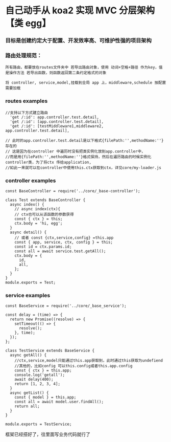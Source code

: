 <!--
 * @Author: zyi
 * @Date: 2020-05-07 15:30:19
 * @LastEditTime: 2020-05-07 15:31:07
 * @LastEditors: Please set LastEditors
 * @Description: In User Settings Edit
 * @FilePath: /my-mock-egg/readme.md
 -->

# 自己动手从 koa2 实现 MVC 分层架构 【类 egg】

### ⽬标是创建约定⼤于配置、开发效率⾼、可维护性强的项⽬架构

### 路由处理规范：

    所有路由，都要放在routes⽂件夹中 若导出路由对象，使⽤ 动词+空格+路径 作为key，值是操作⽅法 若导出函数，则函数返回第⼆条约定格式的对象

    将 controller, service,model,挂载到全局 app 上，middleware,schedule 按配置需要加载

### routes examples

```
//支持以下方式建立路由
  'get /:id': app.controller.test.detail,
  'get /:id': [app.controller.test.detail],
  'get /:id': [testMiddleware1,middleware2, app.controller.test.detail],

// 此时的app.controller.test.detail是以下格式{filePath:'',methodName:''}存在的
// 这是因为在controller 中遍历时没有把类实例化放到app.controller中，
//而是用{filePath:'',methodName:''}格式保持，然后在遍历路由的时候实例化controller类，为了将ctx 传给application,
//如此一来就可以在controller中使用this.ctx获取到ctx，详见core/my-loader.js

```

### controller examples

```
const BaseController = require('../core/_base-controller');

class Test extends BaseController {
  async index() {
    // async index(ctx){
    // ctx也可以从该函数的参数获得
    const { ctx } = this;
    ctx.body = 'hi, egg';
  }
  async detail() {
    // 或者 const {ctx,service,config} =this.app
    const { app, service, ctx, config } = this;
    const id = ctx.params.id;
    const all = await service.test.getAll();
    ctx.body = {
      id,
      all,
    };
  }
}
module.exports = Test;
```

### service examples

```
const BaseService = require('../core/_base_service');

const delay = (time) => {
  return new Promise((resolve) => {
    setTimeout(() => {
      resolve();
    }, time);
  });
};

class TestService extends BaseService {
  async getAll() {
    //ctx,service,model只能通过this.app获取到，此时通过this获取为undefiend
    //其他的，比如config 可以this.config或者this.app.config
    const { ctx } = this.app;
    console.log('getall');
    await delay(400);
    return [1, 2, 3, 4];
  }
  async getList() {
    const { model } = this.app;
    const all = await model.user.findAll();
    return all;
  }
}

module.exports = TestService;
```

框架已经搭好了，往里面写业务代码就行了
